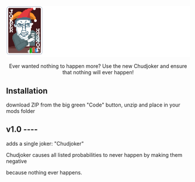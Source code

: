 <p align="center">
  <img src="logo.png" alt="Chudjoker - Because nothing ever happens." style="max-width: 100%; height: auto;">
</p>

<p align="center">
  Ever wanted nothing to happen more? Use the new Chudjoker and ensure that nothing will ever happen!
</p>


## Installation

download ZIP from the big green "Code" button, unzip and place in your mods folder


## v1.0 ----

adds a single joker: "Chudjoker"

Chudjoker causes all listed probabilities to never happen by making them negative

because nothing ever happens.

